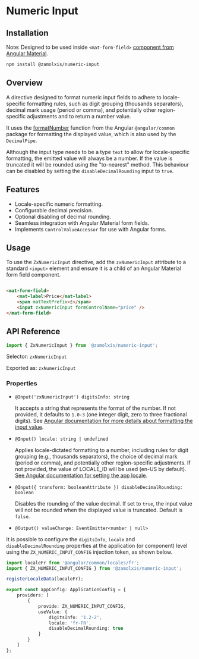 # Numeric Input

## Installation

Note: Designed to be used inside `<mat-form-field>` [component from Angular Material](https://material.angular.io/components/form-field/overview).

```bash
npm install @zamolxis/numeric-input
```

## Overview

A directive designed to format numeric input fields to adhere to 
locale-specific formatting rules, such as digit grouping (thousands separators), 
decimal mark usage (period or comma), and potentially other region-specific adjustments and to return a number value.

It uses the [formatNumber](https://angular.io/api/common/formatNumber) function
from the Angular `@angular/common` package for formatting the displayed value, which is also
used by the `DecimalPipe`.

Although the input type needs to be a type `text` to allow for locale-specific formatting, the emitted value
will always be a number.
If the value is truncated it will be rounded using the "to-nearest" method. This behaviour can be
disabled by setting the `disableDecimalRounding` input to `true`.

## Features

- Locale-specific numeric formatting.
- Configurable decimal precision.
- Optional disabling of decimal rounding.
- Seamless integration with Angular Material form fields.
- Implements `ControlValueAccessor` for use with Angular forms.

## Usage

To use the `ZxNumericInput` directive, add the `zxNumericInput` attribute to a standard `<input>`
element and ensure it is a child of an Angular Material form field component.

```html

<mat-form-field>
    <mat-label>Price</mat-label>
    <span matTextPrefix>£</span>
    <input zxNumericInput formControlName="price" />
</mat-form-field>
```

## API Reference

```typescript
import { ZxNumericInput } from '@zamolxis/numeric-input';
```

Selector: `zxNumericInput`

Exported as: `zxNumericInput`

### Properties

- `@Input('zxNumericInput') digitsInfo: string`

  It accepts a string that represents the format of the number. If not provided, it defaults to `1.0-3`
  (one integer digit, zero to three fractional digits).
  See [Angular documentation for more details about formatting the input value](https://angular.io/api/common/formatNumber).

- `@Input() locale: string | undefined`

  Applies locale-dictated formatting to a number,
  including rules for digit grouping (e.g., thousands separators),
  the choice of decimal mark (period or comma), and potentially other region-specific adjustments.
  If not provided, the value of LOCALE_ID will be used (en-US by default).
  [See Angular documentation for setting the app locale](https://angular.io/api/core/LOCALE_ID).

- `@Input({ transform: booleanAttribute }) disableDecimalRounding: boolean`

  Disables the rounding of the value decimal. If set to `true`, the input value will not be rounded when the displayed value is truncated.
  Default is `false`.

- `@Output() valueChange: EventEmitter<number | null>`

It is possible to configure the `digitsInfo`, `locale` and `disableDecimalRounding` properties at the application (or
component) level using the `ZX_NUMERIC_INPUT_CONFIG` injection token, as shown below.

```typescript
import localeFr from '@angular/common/locales/fr';
import { ZX_NUMERIC_INPUT_CONFIG } from '@zamolxis/numeric-input';

registerLocaleData(localeFr);

export const appConfig: ApplicationConfig = {
    providers: [
        {
            provide: ZX_NUMERIC_INPUT_CONFIG,
            useValue: {
                digitsInfo: '1.2-2',
                locale: 'fr-FR',
                disableDecimalRounding: true
            }
        }
    ]
};
````

